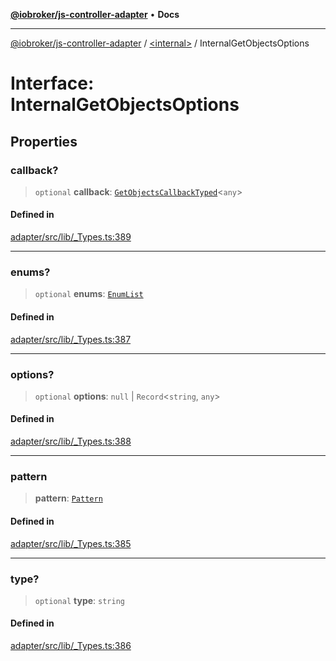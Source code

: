 [**@iobroker/js-controller-adapter**](../../README.md) • **Docs**

***

[@iobroker/js-controller-adapter](../../globals.md) / [\<internal\>](../README.md) / InternalGetObjectsOptions

# Interface: InternalGetObjectsOptions

## Properties

### callback?

> `optional` **callback**: [`GetObjectsCallbackTyped`](../type-aliases/GetObjectsCallbackTyped.md)\<`any`\>

#### Defined in

[adapter/src/lib/\_Types.ts:389](https://github.com/ioBroker/ioBroker.js-controller/blob/78e6b4abb1172f2465daea1c5c2c1a34bdd12a81/packages/adapter/src/lib/_Types.ts#L389)

***

### enums?

> `optional` **enums**: [`EnumList`](../type-aliases/EnumList.md)

#### Defined in

[adapter/src/lib/\_Types.ts:387](https://github.com/ioBroker/ioBroker.js-controller/blob/78e6b4abb1172f2465daea1c5c2c1a34bdd12a81/packages/adapter/src/lib/_Types.ts#L387)

***

### options?

> `optional` **options**: `null` \| `Record`\<`string`, `any`\>

#### Defined in

[adapter/src/lib/\_Types.ts:388](https://github.com/ioBroker/ioBroker.js-controller/blob/78e6b4abb1172f2465daea1c5c2c1a34bdd12a81/packages/adapter/src/lib/_Types.ts#L388)

***

### pattern

> **pattern**: [`Pattern`](../type-aliases/Pattern.md)

#### Defined in

[adapter/src/lib/\_Types.ts:385](https://github.com/ioBroker/ioBroker.js-controller/blob/78e6b4abb1172f2465daea1c5c2c1a34bdd12a81/packages/adapter/src/lib/_Types.ts#L385)

***

### type?

> `optional` **type**: `string`

#### Defined in

[adapter/src/lib/\_Types.ts:386](https://github.com/ioBroker/ioBroker.js-controller/blob/78e6b4abb1172f2465daea1c5c2c1a34bdd12a81/packages/adapter/src/lib/_Types.ts#L386)
